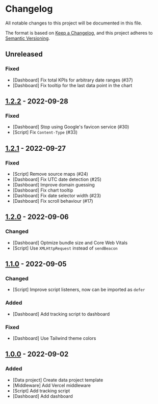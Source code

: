 # Changelog
All notable changes to this project will be documented in this file.

The format is based on [Keep a Changelog](https://keepachangelog.com/en/1.0.0/),
and this project adheres to [Semantic Versioning](https://semver.org/spec/v2.0.0.html).

## Unreleased

### Fixed
- [Dashboard] Fix total KPIs for arbitrary date ranges (#37)
- [Dashboard] Fix tooltip for the last data point in the chart

## [1.2.2] - 2022-09-28
### Fixed
- [Dashboard] Stop using Google's favicon service (#30)
- [Script] Fix `Content-Type` (#33)

## [1.2.1] - 2022-09-27
### Fixed
- [Script] Remove source maps (#24)
- [Dashboard] Fix UTC date detection (#25)
- [Dashboard] Improve domain guessing
- [Dashboard] Fix chart tooltip
- [Dashboard] Fix date selector width (#23)
- [Dashboard] Fix scroll behaviour (#17)

## [1.2.0] - 2022-09-06
### Changed
- [Dashboard] Optmize bundle size and Core Web Vitals
- [Script] Use `XMLHttpRequest` instead of `sendBeacon`

## [1.1.0] - 2022-09-05
### Changed
- [Script] Improve script listeners, now can be imported as `defer`

### Added
- [Dashboard] Add tracking script to dashboard

### Fixed
- [Dashboard] Use Tailwind theme colors

## [1.0.0] - 2022-09-02
### Added
- [Data project] Create data project template
- [Middleware] Add Vercel middleware
- [Script] Add tracking script
- [Dashboard] Add dashboard

[Unreleased]: https://github.com/tinybirdco/web-analytics-starter-kit/compare/1.2.2...HEAD
[1.2.2]: https://github.com/tinybirdco/web-analytics-starter-kit/compare/1.2.1...1.2.2
[1.2.1]: https://github.com/tinybirdco/web-analytics-starter-kit/compare/1.2.0...1.2.1
[1.2.0]: https://github.com/tinybirdco/web-analytics-starter-kit/compare/1.1.0...1.2.0
[1.1.0]: https://github.com/tinybirdco/web-analytics-starter-kit/compare/1.1.0...1.0.0
[1.0.0]: https://github.com/tinybirdco/web-analytics-starter-kit/tree/1.0.0
